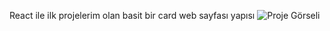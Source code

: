 React ile ilk projelerim olan basit bir card web sayfası yapısı
![Proje Görseli](https://github.com/HsynAslan/React/blob/master/card_project/Proje%20G%C3%B6rseli.png)
